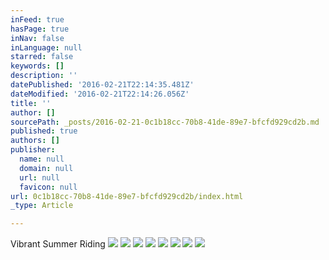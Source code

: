 ```yaml
---
inFeed: true
hasPage: true
inNav: false
inLanguage: null
starred: false
keywords: []
description: ''
datePublished: '2016-02-21T22:14:35.481Z'
dateModified: '2016-02-21T22:14:26.056Z'
title: ''
author: []
sourcePath: _posts/2016-02-21-0c1b18cc-70b8-41de-89e7-bfcfd929cd2b.md
published: true
authors: []
publisher:
  name: null
  domain: null
  url: null
  favicon: null
url: 0c1b18cc-70b8-41de-89e7-bfcfd929cd2b/index.html
_type: Article

---
```

Vibrant Summer Riding
![](https://the-grid-user-content.s3-us-west-2.amazonaws.com/d28fc497-3c40-4d39-9b86-f9b75c3f9d6c.jpg)
![](https://the-grid-user-content.s3-us-west-2.amazonaws.com/f5ea3d4d-e3d2-4982-b1f8-fd372dfb18bf.jpg)
![](https://the-grid-user-content.s3-us-west-2.amazonaws.com/1c055483-a7ac-4f3a-9fbf-818ab9475338.jpg)
![](https://the-grid-user-content.s3-us-west-2.amazonaws.com/1377b9d0-d3f2-4eb6-b1c7-0a1fdfcb2541.jpg)
![](https://the-grid-user-content.s3-us-west-2.amazonaws.com/aae4b130-7cee-4c23-9f59-872ef962b3c6.jpg)
![](https://the-grid-user-content.s3-us-west-2.amazonaws.com/69f85a61-398a-42d6-9164-ff45216aa9ff.jpg)
![](https://the-grid-user-content.s3-us-west-2.amazonaws.com/ff34ffff-d94d-4572-9b5a-1761d0f9285d.jpg)
![](https://the-grid-user-content.s3-us-west-2.amazonaws.com/d3c488f6-ecd7-4b75-96fc-0078ef5ffd47.jpg)